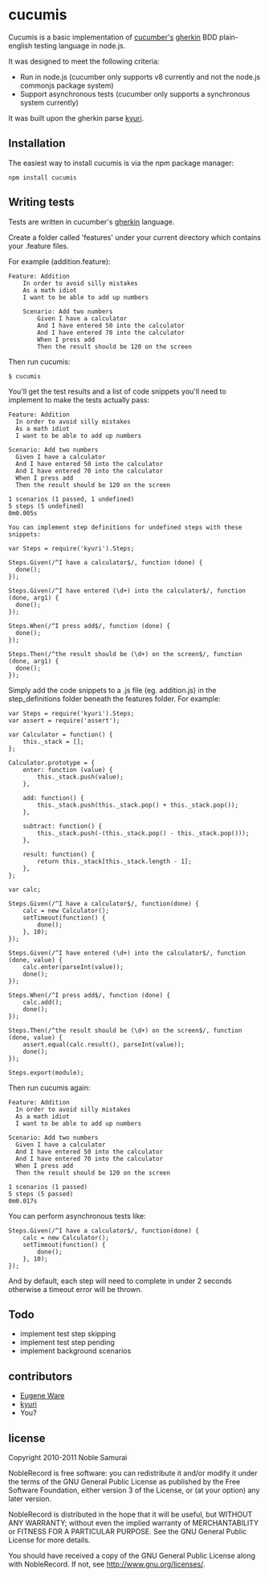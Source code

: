 # cucumis

Cucumis is a basic implementation of [cucumber's](http://cukes.info) [gherkin](https://github.com/aslakhellesoy/cucumber/wiki/gherkin) BDD plain-english testing language in node.js. 

It was designed to meet the following criteria:
- Run in node.js (cucumber only supports v8 currently and not the node.js commonjs package system)
- Support asynchronous tests (cucumber only supports a synchronous system currently)

It was built upon the gherkin parse [kyuri](https://github.com/nodejitsu/kyuri).

## Installation

The easiest way to install cucumis is via the npm package manager:

	npm install cucumis

## Writing tests

Tests are written in cucumber's [gherkin](https://github.com/aslakhellesoy/cucumber/wiki/gherkin) language.

Create a folder called 'features' under your current directory which contains your .feature files.

For example (addition.feature):

	Feature: Addition
		In order to avoid silly mistakes
		As a math idiot
		I want to be able to add up numbers

		Scenario: Add two numbers
			Given I have a calculator
			And I have entered 50 into the calculator
			And I have entered 70 into the calculator
			When I press add
			Then the result should be 120 on the screen

Then run cucumis:

	$ cucumis

You'll get the test results and a list of code snippets you'll need to implement to make the tests actually pass:

	Feature: Addition
	  In order to avoid silly mistakes
	  As a math idiot
	  I want to be able to add up numbers
	  
	Scenario: Add two numbers
	  Given I have a calculator
	  And I have entered 50 into the calculator
	  And I have entered 70 into the calculator
	  When I press add
	  Then the result should be 120 on the screen

	1 scenarios (1 passed, 1 undefined)
	5 steps (5 undefined)
	0m0.005s

	You can implement step definitions for undefined steps with these snippets:

	var Steps = require('kyuri').Steps;

	Steps.Given(/^I have a calculator$/, function (done) {
	  done();
	});

	Steps.Given(/^I have entered (\d+) into the calculator$/, function (done, arg1) {
	  done();
	});

	Steps.When(/^I press add$/, function (done) {
	  done();
	});

	Steps.Then(/^the result should be (\d+) on the screen$/, function (done, arg1) {
	  done();
	});

Simply add the code snippets to a .js file (eg. addition.js) in the step_definitions folder beneath the features folder. For example:

	var Steps = require('kyuri').Steps;
	var assert = require('assert');

	var Calculator = function() {
		this._stack = [];
	};

	Calculator.prototype = {
		enter: function (value) {
			this._stack.push(value);
		},

		add: function() {
			this._stack.push(this._stack.pop() + this._stack.pop());
		},

		subtract: function() {
			this._stack.push(-(this._stack.pop() - this._stack.pop()));
		},

		result: function() {
			return this._stack[this._stack.length - 1];
		},
	};

	var calc;

	Steps.Given(/^I have a calculator$/, function(done) {
		calc = new Calculator();
		setTimeout(function() {
			done();
		}, 10);
	});

	Steps.Given(/^I have entered (\d+) into the calculator$/, function (done, value) {
		calc.enter(parseInt(value));
		done();
	});

	Steps.When(/^I press add$/, function (done) {
		calc.add();
		done();
	});

	Steps.Then(/^the result should be (\d+) on the screen$/, function (done, value) {
		assert.equal(calc.result(), parseInt(value));
		done();
	});

	Steps.export(module);

Then run cucumis again:

	Feature: Addition
	  In order to avoid silly mistakes
	  As a math idiot
	  I want to be able to add up numbers
	  
	Scenario: Add two numbers
	  Given I have a calculator
	  And I have entered 50 into the calculator
	  And I have entered 70 into the calculator
	  When I press add
	  Then the result should be 120 on the screen

	1 scenarios (1 passed)
	5 steps (5 passed)
	0m0.017s

You can perform asynchronous tests like:

	Steps.Given(/^I have a calculator$/, function(done) {
		calc = new Calculator();
		setTimeout(function() {
			done();
		}, 10);
	});

And by default, each step will need to complete in under 2 seconds otherwise a timeout error will be thrown.

## Todo

- implement test step skipping
- implement test step pending
- implement background scenarios

## contributors
 - [Eugene Ware](http://eugeneware.com)
 - [kyuri](https://github.com/nodejitsu/kyuri)
 - You?

## license

Copyright 2010-2011 Noble Samurai

NobleRecord is free software: you can redistribute it and/or modify it under the terms of the GNU General Public License as published by the Free Software Foundation, either version 3 of the License, or (at your option) any later version.

NobleRecord is distributed in the hope that it will be useful, but WITHOUT ANY WARRANTY; without even the implied warranty of MERCHANTABILITY or FITNESS FOR A PARTICULAR PURPOSE.  See the GNU General Public License for more details.

You should have received a copy of the GNU General Public License along with NobleRecord.  If not, see http://www.gnu.org/licenses/.

